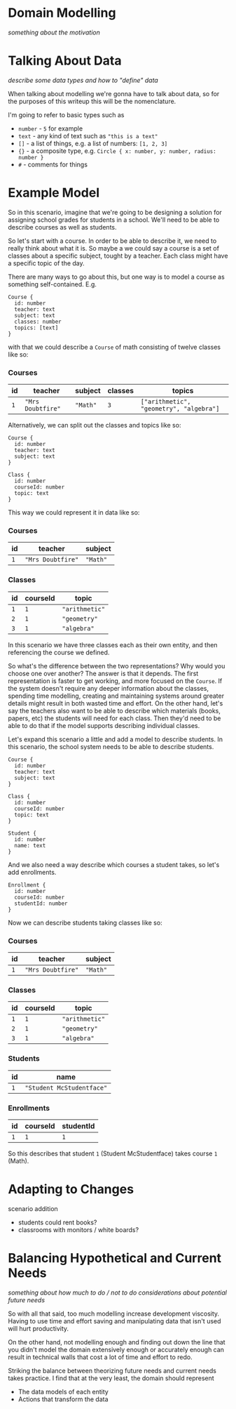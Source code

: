 # Domain Modelling

_something about the motivation_

# Talking About Data

_describe some data types and how to "define" data_

When talking about modelling we're gonna have to talk about data, so for the purposes of this writeup this will be the nomenclature.

I'm going to refer to basic types such as 

- `number` - `5` for example
- `text` - any kind of text such as `"this is a text"`
- `[]` - a list of things, e.g. a list of numbers: `[1, 2, 3]`
- `{}` - a composite type, e.g. `Circle { x: number, y: number, radius: number }`
- `#` - comments for things

# Example Model

So in this scenario, imagine that we're going to be designing a solution for assigning school grades for students in a school.
We'll need to be able to describe courses as well as students.

So let's start with a course.
In order to be able to describe it, we need to really think about what it is.
So maybe a we could say a course is a set of classes about a specific subject, tought by a teacher.
Each class might have a specific topic of the day.

There are many ways to go about this, but one way is to model a course as something self-contained.
E.g.
```gql
Course {
  id: number
  teacher: text
  subject: text
  classes: number
  topics: [text]
}
```

with that we could describe a `Course` of math consisting of twelve classes like so:

### Courses

|id|teacher|subject|classes|topics|
|-|-|-|-|-|
|`1`|`"Mrs Doubtfire"`|`"Math"`|`3`|`["arithmetic", "geometry", "algebra"]`|

Alternatively, we can split out the classes and topics like so:
```gql
Course {
  id: number
  teacher: text
  subject: text
}

Class {
  id: number
  courseId: number
  topic: text
}
```

This way we could represent it in data like so:

### Courses

|id|teacher|subject|
|-|-|-|
|`1`|`"Mrs Doubtfire"`|`"Math"`|

### Classes

|id|courseId|topic|
|-|-|-|
|`1`|`1`|`"arithmetic"`|
|`2`|`1`|`"geometry"`|
|`3`|`1`|`"algebra"`|

In this scenario we have three classes each as their own entity, and then referencing the course we defined.

So what's the difference between the two representations?
Why would you choose one over another?
The answer is that it depends.
The first representation is faster to get working, and more focused on the `Course`.
If the system doesn't require any deeper information about the classes, spending time modelling, creating and maintaining systems around greater details might result in both wasted time and effort.
On the other hand, let's say the teachers also want to be able to describe which materials (books, papers, etc) the students will need for each class.
Then they'd need to be able to do that if the model supports describing individual classes.

Let's expand this scenario a little and add a model to describe students.
In this scenario, the school system needs to be able to describe students.

```gql
Course {
  id: number
  teacher: text
  subject: text
}

Class {
  id: number
  courseId: number
  topic: text
}

Student {
  id: number
  name: text
}
```

And we also need a way describe which courses a student takes, so let's add enrollments.

```gql
Enrollment {
  id: number
  courseId: number
  studentId: number
}
```

Now we can describe students taking classes like so:

### Courses

|id|teacher|subject|
|-|-|-|
|`1`|`"Mrs Doubtfire"`|`"Math"`|

### Classes

|id|courseId|topic|
|-|-|-|
|`1`|`1`|`"arithmetic"`|
|`2`|`1`|`"geometry"`|
|`3`|`1`|`"algebra"`|

### Students

|id|name|
|-|-|
|`1`|`"Student McStudentface"`|

### Enrollments

|id|courseId|studentId|
|-|-|-|
|`1`|`1`|`1`|

So this describes that student `1` (Student McStudentface) takes course `1` (Math).

# Adapting to Changes

scenario addition
- students could rent books?
- classrooms with monitors / white boards?

# Balancing Hypothetical and Current Needs

_something about how much to do / not to do considerations about potential future needs_

So with all that said, too much modelling increase development viscosity.
Having to use time and effort saving and manipulating data that isn't used will hurt productivity.

On the other hand, not modelling enough and finding out down the line that you didn't model the domain extensively enough or accurately enough can result in technical walls that cost a lot of time and effort to redo.

Striking the balance between theorizing future needs and current needs takes practice.
I find that at the very least, the domain should represent
- The data models of each entity
- Actions that transform the data
